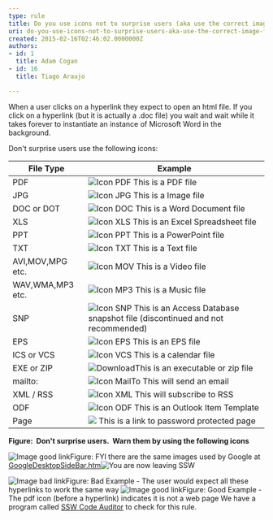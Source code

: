 ```yaml
---
type: rule
title: Do you use icons not to surprise users (aka use the correct image for files)?
uri: do-you-use-icons-not-to-surprise-users-aka-use-the-correct-image-for-files
created: 2015-02-16T02:46:02.0000000Z
authors:
- id: 1
  title: Adam Cogan
- id: 16
  title: Tiago Araujo

---
```


 
When a user clicks on a hyperlink they expect to open an       html file. If you click on a hyperlink (but it is actually a       .doc file) you wait and wait while it takes forever to       instantiate an instance of Microsoft Word in the background.
 
Don't surprise users use the following icons:


| File Type  | Example  |
| --- | --- |
| PDF  | ![Icon PDF](http&#58;//www.ssw.com.au/ssw/Images/IconPdf.png) This is a PDF file  |
| JPG  | ![Icon JPG](http&#58;//www.ssw.com.au/ssw/Images/IconJpg.gif) This is a Image file  |
| DOC or DOT  | ![Icon DOC](http&#58;//www.ssw.com.au/ssw/Images/IconDoc.png) This is a Word Document file  |
| XLS  | ![Icon XLS](http&#58;//www.ssw.com.au/ssw/Images/IconXls.gif) This is an Excel Spreadsheet file  |
| PPT  | ![Icon PPT](http&#58;//www.ssw.com.au/ssw/Images/IconPPT.png) This is a PowerPoint file  |
| TXT  | ![Icon TXT](http&#58;//www.ssw.com.au/ssw/Images/IconTxt.gif) This is a Text file  |
| AVI,MOV,MPG etc.  | ![Icon MOV](http&#58;//www.ssw.com.au/ssw/Images/IconMov.gif) This is a Video file  |
| WAV,WMA,MP3 etc.  | ![Icon MP3](http&#58;//www.ssw.com.au/ssw/Images/IconMus.gif) This is a Music file  |
| SNP  | ![Icon SNP](http&#58;//www.ssw.com.au/ssw/Images/IconSnp.gif) This is an Access Database snapshot file (discontinued and not recommended) |
| EPS  | ![Icon EPS](http&#58;//www.ssw.com.au/ssw/Images/IconEps.gif) This is an EPS file  |
| ICS or VCS  | ![Icon VCS](http&#58;//www.ssw.com.au/ssw/Images/IconVCS.gif) This is a calendar file  |
| EXE or ZIP  | ![Download](http&#58;//www.ssw.com.au/ssw/Images/Download.gif)This is an executable or zip file  |
| mailto:  | ![Icon MailTo](http&#58;//www.ssw.com.au/ssw/Images/IconMailTo.gif) This will send an email  |
| XML / RSS  | ![Icon XML](http&#58;//www.ssw.com.au/ssw/Images/IconXML.gif) This will subscribe to RSS |
| ODF | ![Icon ODF](http&#58;//www.ssw.com.au/ssw/Images/IconOFT.gif) This is an Outlook Item Template |
| Page                          | ![](http&#58;//www.ssw.com.au/SSW/Standards/Rules/Images/ms_lock.gif) This is a link to password protected page  |

**Figure:  Don't surprise users.  Warn them by using the following icons**


![Image good link](http&#58;//www.ssw.com.au/SSW/Standards/Rules/Images/GoogleIcons.gif)Figure: FYI there are the same images used by Google at <br>      [GoogleDesktopSideBar.htm](http&#58;//desktop.google.com/features.html)![](http&#58;//www.ssw.com.au/ssw/images/external.gif "You are now leaving SSW")

 ![Image bad link](http&#58;//www.ssw.com.au/SSW/Standards/Rules/Images/IconImageBad.gif)Figure: Bad Example - The user would expect all these hyperlinks to work the same way
 ![Image good link](http&#58;//www.ssw.com.au/SSW/Standards/Rules/Images/IconImageGood.gif)Figure: Good Example - The pdf icon (before a hyperlink) indicates it is not a web page
  We have a program called  [SSW Code Auditor](http&#58;//www.ssw.com.au/ssw/CodeAuditor/) to check for this rule.   
